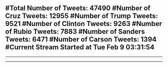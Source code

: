 #Total Number of Tweets: 47490 
#Number of Cruz Tweets: 12955
#Number of Trump Tweets: 9521
#Number of Clinton Tweets: 9263
#Number of Rubio Tweets: 7883
#Number of Sanders Tweets: 6471
#Number of Carson Tweets: 1394
#Current Stream Started at Tue Feb  9 03:31:54
---
---
---
